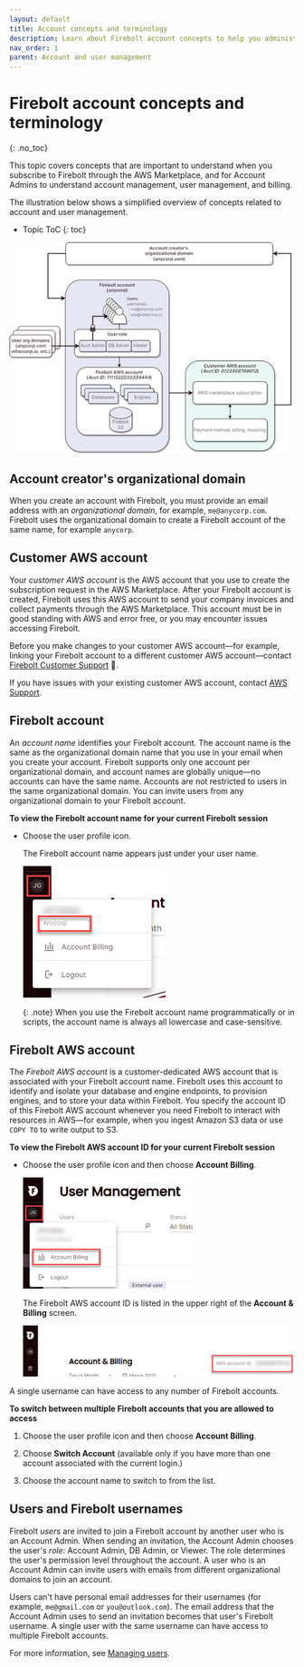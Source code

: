 ```yaml
---
layout: default
title: Account concepts and terminology
description: Learn about Firebolt account concepts to help you administer and manage your Firebolt account.
nav_order: 1
parent: Account and user management
---
```


# Firebolt account concepts and terminology
{: .no_toc}

This topic covers concepts that are important to understand when you subscribe to Firebolt through the AWS Marketplace, and for Account Admins to understand account management, user management, and billing.

The illustration below shows a simplified overview of concepts related to account and user management.

* Topic ToC
{: toc}

![Firebolt accounts conceptual overview](../assets/images/firebolt-accounts.png)

## Account creator's organizational domain

When you create an account with Firebolt, you must provide an email address with an *organizational domain*, for example, `me@anycorp.com`. Firebolt uses the organizational domain to create a Firebolt account of the same name, for example `anycorp`.

## Customer AWS account

Your *customer AWS account* is the AWS account that you use to create the subscription request in the AWS Marketplace. After your Firebolt account is created, Firebolt uses this AWS account to send your company invoices and collect payments through the AWS Marketplace. This account must be in good standing with AWS and error free, or you may encounter issues accessing Firebolt.

Before you make changes to your customer AWS account&mdash;for example, linking your Firebolt account to a different customer AWS account&mdash;contact [Firebolt Customer Support](mailto:support@firebolt.io) 📧.

If you have issues with your existing customer AWS account, contact [AWS Support](https://console.aws.amazon.com/support/).

## Firebolt account

An *account name* identifies your Firebolt account. The account name is the same as the organizational domain name that you use in your email when you create your account. Firebolt supports only one account per organizational domain, and account names are globally unique&mdash;no accounts can have the same name. Accounts are not restricted to users in the same organizational domain. You can invite users from any organizational domain to your Firebolt account.

**To view the Firebolt account name for your current Firebolt session**

* Choose the user profile icon.

  The Firebolt account name appears just under your user name.

  ![Firebolt account name](../assets/images/firebolt-account-name.png)

  {: .note}
  When you use the Firebolt account name programmatically or in scripts, the account name is always all lowercase and case-sensitive.

## Firebolt AWS account

The *Firebolt AWS account* is a customer-dedicated AWS account that is associated with your Firebolt account name. Firebolt uses this account to identify and isolate your database and engine endpoints, to provision engines, and to store your data within Firebolt. You specify the account ID of this Firebolt AWS account whenever you need Firebolt to interact with resources in AWS&mdash;for example, when you ingest Amazon S3 data or use `COPY TO` to write output to S3.

**To view the Firebolt AWS account ID for your current Firebolt session**

* Choose the user profile icon and then choose **Account Billing**.  

  ![Firebolt account billing link](../assets/images/account-billing.png)

  The Firebolt AWS account ID is listed in the upper right of the **Account & Billing** screen.  

  ![Firebolt AWS account ID listing](../assets/images/firebolt-aws-account-id.png)

A single username can have access to any number of Firebolt accounts.

**To switch between multiple Firebolt accounts that you are allowed to access**

1. Choose the user profile icon and then choose **Account Billing**.

2. Choose **Switch Account** (available only if you have more than one account associated with the current login.)

3. Choose the account name to switch to from the list.

## Users and Firebolt usernames

Firebolt *users* are invited to join a Firebolt account by another user who is an Account Admin. When sending an invitation, the Account Admin chooses the user's *role*: Account Admin, DB Admin, or Viewer. The role determines the user's permission level throughout the account. A user who is an Account Admin can invite users with emails from different organizational domains to join an account.

Users can't have personal email addresses for their usernames (for example, `me@gmail.com` or `you@outlook.com`). The email address that the Account Admin uses to send an invitation becomes that user's Firebolt username. A single user with the same username can have access to multiple Firebolt accounts.

For more information, see [Managing users](managing-users.md).
